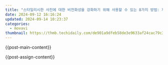 ```yaml
---
title: "스타일리시한 사진에 대한 비전화성을 강화하기 위해 사용할 수 있는 8가지 방법: 제안된 누끼 사이트"
date: 2024-09-12 16:16:24
updated: 2024-09-14 10:23:37
categories:
  - movavi
thumbnail: https://thmb.techidaily.com/de901a9dfeb58de3e9633af24cac79c38827e6567ccf0cdebe9976885fce2e39.png
---
```


{{post-main-content}}

<ins class="adsbygoogle"
     style="display:block"
     data-ad-format="autorelaxed"
     data-ad-client="ca-pub-7571918770474297"
     data-ad-slot="1223367746"></ins>

{{post-assign-content}}

<ins class="adsbygoogle"
     style="display:block"
     data-ad-client="ca-pub-7571918770474297"
     data-ad-slot="8358498916"
     data-ad-format="auto"
     data-full-width-responsive="true"></ins>
